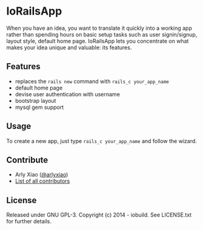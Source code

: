 # IoRailsApp

When you have an idea, you want to translate it quickly into a working app rather than spending hours on basic setup tasks such as user signin/signup, layout style, default home page. IoRailsApp lets you concentrate on what makes your idea unique and valuable: its features.


## Features

* replaces the `rails new` command with `rails_c your_app_name`
* default home page
* devise user authentication with username
* bootstrap layout
* mysql gem support


## Usage

To create a new app, just type `rails_c your_app_name` and follow the wizard.

    
## Contribute

* Arly Xiao ([@arlyxiao](https://github.com/arlyxiao))
* [List of all contributors](https://github.com/iobuild/io_rails_app/contributors)

## License

Released under GNU GPL-3. Copyright (c) 2014 - iobuild. See LICENSE.txt for further details.
